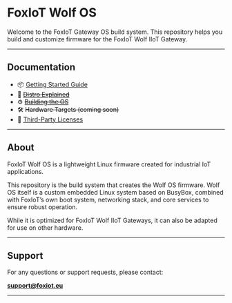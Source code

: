 # FoxIoT Wolf OS

Welcome to the FoxIoT Gateway OS build system. This repository helps you build and customize firmware for the FoxIoT Wolf IIoT Gateway.

---

## Documentation

- 📦 [Getting Started Guide](docs/getting-started.md)
- 📁 ~~[Distro Explained](docs/distro_explained.md)~~
- ⚙️ ~~[Building the OS](docs/building.md)~~
- 🛠️ ~~Hardware Targets (coming soon)~~
- 📜 [Third-Party Licenses](docs/licenses.md)

---

## About

FoxIoT Wolf OS is a lightweight Linux firmware created for industrial IoT applications.

This repository is the build system that creates the Wolf OS firmware. Wolf OS itself is a custom embedded Linux system based on BusyBox, combined with FoxIoT’s own boot system, networking stack, and core services to ensure robust operation.

While it is optimized for FoxIoT Wolf IIoT Gateways, it can also be adapted for use on other hardware.

---

## Support

For any questions or support requests, please contact:

**support@foxiot.eu**

---

